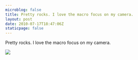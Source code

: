 ```yaml
---
microblog: false
title: Pretty rocks. I love the macro focus on my camera.
layout: post
date: 2010-07-17T18:47:06Z
staticpage: false
---
```


Pretty rocks. I love the macro focus on my camera.

![](http://www.tumblr.com/photo/1280/jsorge/825785840/1/tumblr_l5qd070DdH1qzpdrh)

